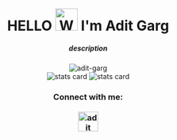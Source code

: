 <!-- <link src="https://github.com/adit-garg/adit-garg.github.io/blob/master/assets/css/style.css" rel="stylesheet"> -->
<h1 align = "center"> HELLO <img src="https://raw.githubusercontent.com/nixin72/nixin72/master/wave.gif" 
         alt="Waving hand animated gif"
         height="45"
         width="45" /> I'm Adit Garg</h1>
<h5 align="center">description</h5>
<p align="center"><img src="https://komarev.com/ghpvc/?username=adit-garg&label=Profile%20views&color=0e75b6&style=flat" alt="adit-garg"/><br>
         <img alt= "stats card" src="https://github-readme-streak-stats.herokuapp.com/?user=adit-garg&theme=radical">
         <img alt= "stats card" src="https://github-readme-stats.vercel.app/api?username=adit-garg&count_private=true&theme=radical&show_icons=true"/></p>
<h3 align="center">Connect with me:<br><br>
<a target="blank" href="https://www.linkedin.com/in/aditgarg05/"><img align="center" src="https://img.icons8.com/cute-clipart/64/000000/linkedin.png" alt="adit garg" height="40" width="40" /></a>
<!--<a target="blank" style="padding: 25px" href="https://dev.to/adit"><img src="https://img.icons8.com/external-tal-revivo-filled-tal-revivo/24/000000/external-dev-community-where-programmers-share-ideas-and-help-each-other-grow-logo-filled-tal-revivo.png" alt="adit garg" height="40" width="40"/></a>--></h3>
<!--<p align="center">
  <img src="https://github.com/adit-garg/adit-garg/raw/output/github-contribution-grid-snake.svg" alt="snake"></center>
</p>-->
<!--
**adit-garg/adit-garg** is a ✨ _special_ ✨ repository because its `README.md` (this file) appears on your GitHub profile.
